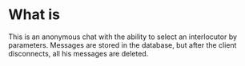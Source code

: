 # What is
This is an anonymous chat with the ability to select an interlocutor by parameters.
Messages are stored in the database, but after the client disconnects, all his messages are deleted.




